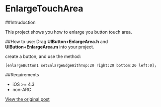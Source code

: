 EnlargeTouchArea
=========
##Intrudoction

This project shows you how to enlarge you button touch area.

##How to use:
Drag **UIButton+EnlargeArea.h** and **UIButton+EnlargeArea.m** into your project.

create a button, and use the method:
```objc
[enlargeButton1 setEnlargeEdgeWithTop:20 right:20 bottom:20 left:0];
```


##Requirements
* iOS >= 4.3
* non-ARC

[View the original post](http://ch8908.github.io/blog/2013/04/20/uibutton-hit-area/)
